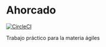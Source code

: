 # Ahorcado

[![CircleCI](https://circleci.com/gh/MaraniMatias/Ahorcado.svg?style=svg)](https://circleci.com/gh/MaraniMatias/Ahorcado)

Trabajo práctico para la materia ágiles

